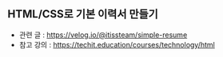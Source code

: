 HTML/CSS로 기본 이력서 만들기
-----------------------------------------------------------------------
- 관련 글 : https://velog.io/@itissteam/simple-resume
- 참고 강의 : https://techit.education/courses/technology/html
